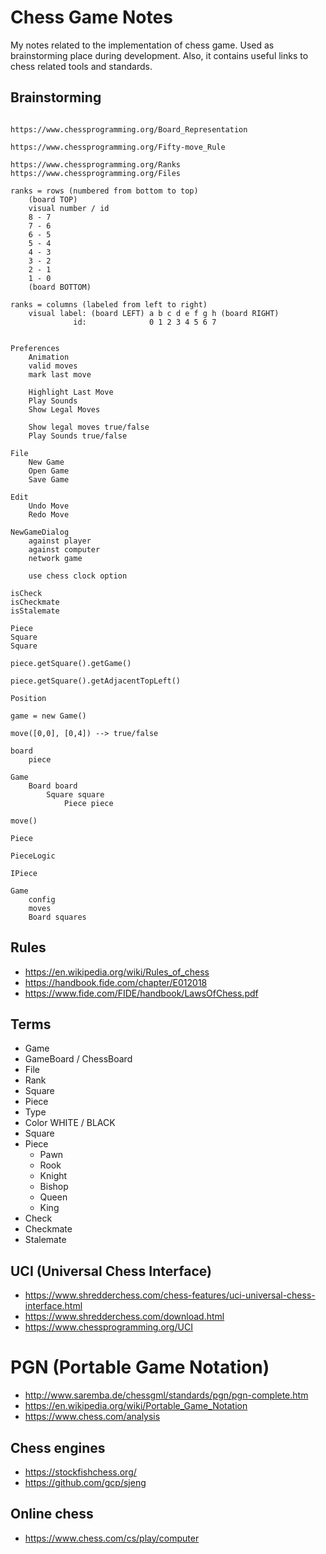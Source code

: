 # Chess Game Notes

My notes related to the implementation of chess game.
Used as brainstorming place during development.
Also, it contains useful links to chess related tools and standards. 


## Brainstorming

```

https://www.chessprogramming.org/Board_Representation

https://www.chessprogramming.org/Fifty-move_Rule

https://www.chessprogramming.org/Ranks
https://www.chessprogramming.org/Files

ranks = rows (numbered from bottom to top)
    (board TOP)
    visual number / id
    8 - 7
    7 - 6
    6 - 5
    5 - 4
    4 - 3
    3 - 2
    2 - 1
    1 - 0
    (board BOTTOM)

ranks = columns (labeled from left to right)
    visual label: (board LEFT) a b c d e f g h (board RIGHT)
              id:              0 1 2 3 4 5 6 7


Preferences
	Animation
	valid moves
	mark last move

	Highlight Last Move
	Play Sounds
	Show Legal Moves

	Show legal moves true/false
	Play Sounds true/false

File
	New Game
	Open Game
	Save Game

Edit
	Undo Move
	Redo Move

NewGameDialog
	against player
	against computer
	network game

	use chess clock option
```

```
isCheck
isCheckmate
isStalemate

Piece
Square
Square

piece.getSquare().getGame()

piece.getSquare().getAdjacentTopLeft()

Position

game = new Game()

move([0,0], [0,4]) --> true/false

board
	piece

Game
	Board board
		Square square
			Piece piece

move()

Piece

PieceLogic

IPiece

Game
	config
	moves
	Board squares
```


## Rules

* https://en.wikipedia.org/wiki/Rules_of_chess
* https://handbook.fide.com/chapter/E012018
* https://www.fide.com/FIDE/handbook/LawsOfChess.pdf


## Terms

* Game
* GameBoard / ChessBoard
* File
* Rank
* Square
* Piece
* Type
* Color WHITE / BLACK
* Square
* Piece
	* Pawn
	* Rook
	* Knight
	* Bishop
	* Queen
	* King
* Check
* Checkmate
* Stalemate


## UCI (Universal Chess Interface)

* https://www.shredderchess.com/chess-features/uci-universal-chess-interface.html
* https://www.shredderchess.com/download.html
* https://www.chessprogramming.org/UCI


# PGN (Portable Game Notation)

* http://www.saremba.de/chessgml/standards/pgn/pgn-complete.htm
* https://en.wikipedia.org/wiki/Portable_Game_Notation
* https://www.chess.com/analysis


## Chess engines

* https://stockfishchess.org/
* https://github.com/gcp/sjeng


## Online chess

* https://www.chess.com/cs/play/computer
